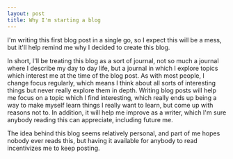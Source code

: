 ```yaml
---
layout: post
title: Why I'm starting a blog
---
```


I'm writing this first blog post in a single go, so I expect this will be a mess, but it'll help remind me why I decided to create this blog.  

In short, I'll be treating this blog as a sort of journal, not so much a journal where I describe my day to day life, but a journal in which I explore topics which interest me at the time of the blog post. As with most people, I change focus regularly, which means I think about all sorts of interesting things but never really explore them in depth. Writing blog posts will help me focus on a topic which I find interesting, which really ends up being a way to make myself learn things I really want to learn, but come up with reasons not to. In addition, it will help me improve as a writer, which I'm sure anybody reading this can appreciate, including future me.  

The idea behind this blog seems relatively personal, and part of me hopes nobody ever reads this, but having it available for anybody to read incentivizes me to keep posting.  